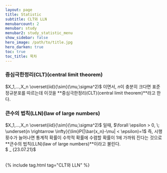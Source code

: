 ```yaml
---
layout: page
title: Statistic
subtitle: CLT와 LLN
menubarcount: 2
menubar: study
menubar2: study_statistic_menu
show_sidebar: false
hero_image: /path/to/title.jpg
hero_darken: true
toc: true
toc_title: 목차
---
```


### **중심극한정리(CLT)(central limit theorem)**

$X_1,…,X_n \overset{iid}{\sim}(\mu,\sigma^2)$ 이면서, $n$이 충분히 크다면 표준정규분포를 따르는데 이것을 **중심극한정리(CLT)(central limit theorem)**라고 한다.

### **큰수의 법칙(LLN)(law of large numbers)**

$X_1,…,X_n \overset{iid}{\sim}(\mu,\sigma^2)$ 일때, $\forall \epsilon > 0, \; \underset{n \rightarrow \infty}{\lim}P(|\bar{x_n}-\mu| < \epsilon)=1$ 즉, 시행횟수가 늘어나면 통계적 확률이 수학적 확률에 수렴할 확률이 1에 가까워 진다는 것으로 **큰수의 법칙(LLN)(law of large numbers)**이라고 불린다.  
$ _ {23.07.21}$<br/><br/>

{% include tag.html tag="CLT와 LLN" %}